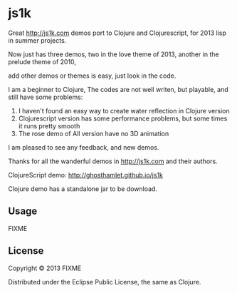 # js1k


Great http://js1k.com demos port to Clojure and Clojurescript, for 2013 lisp in summer projects.

Now just has three demos, two in the love theme of 2013, another in the prelude theme of 2010,

add other demos or themes is easy, just look in the code. 

I am a beginner to Clojure, The codes are not well writen, but playable, 
and still have some problems:

1. I haven't found an easy way to create water reflection in Clojure version
2. Clojurescript version has some performance problems, but some times it runs pretty smooth
3. The rose demo of All version have no 3D animation

I am pleased to see any feedback, and new demos.

Thanks for all the wanderful demos in http://js1k.com and their authors.

ClojureScript demo:
http://ghosthamlet.github.io/js1k

Clojure demo has a standalone jar to be download.


## Usage

FIXME

## License

Copyright © 2013 FIXME

Distributed under the Eclipse Public License, the same as Clojure.
